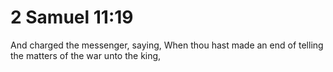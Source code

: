 # 2 Samuel 11:19

And charged the messenger, saying, When thou hast made an end of telling the matters of the war unto the king,